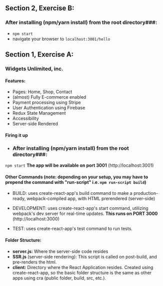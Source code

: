 ## Section 2, Exercise B: 
### After installing (npm/yarn install) from the root directory###:
- `npm start`
- navigate your browser to `localhost:3001/hello`

## Section 1, Exercise A:
### Widgets Unlimited, inc.

#### Features:
- Pages: Home, Shop, Contact
- (almost) Fully E-commerce enabled
- Payment processing using Stripe
- User Authentication using Firebase
- Redux State Management
- Accessibility
- Server-side Rendered

#### Firing it up
- ### After installing (npm/yarn install) from the root directory###: 
`npm start`
**The app will be available on port 3001** (http://localhost:3001)

#### Other Commands (note: depending on your setup, you may have to prepend the command with "run-script" i.e. `npm run-script build`)

- BUILD: uses create-react-app's build command to make a production-ready, webpack-compiled app, with HTML prerendered (server-side)

- DEVELOPMENT: uses create-react-app's start command, utilizing webpack's dev server for real-time updates. **This runs on PORT 3000** (http://localhost:3000)

- TEST: uses create-react-app's test command to run tests.

#### Folder Structure:  
- **server.js:** Where the server-side code resides
- **SSR.js** (server-side rendering): This script is called on post-build, and pre-renders the html.
- **client:** Directory where the React Application resides. Created using create-react-app, so the basic folder structure is the same as other apps using cra (public folder, build, src, etc.).
